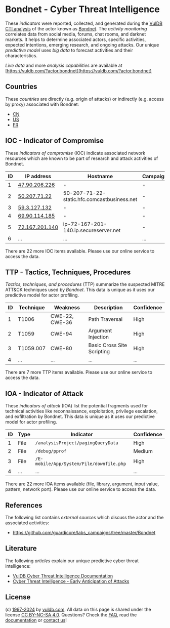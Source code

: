 # Bondnet - Cyber Threat Intelligence

These _indicators_ were reported, collected, and generated during the [VulDB CTI analysis](https://vuldb.com/?kb.cti) of the actor known as [Bondnet](https://vuldb.com/?actor.bondnet). The _activity monitoring_ correlates data from social media, forums, chat rooms, and darknet markets. It helps to determine associated actors, specific activities, expected intentions, emerging research, and ongoing attacks. Our unique _predictive model_ uses _big data_ to forecast activities and their characteristics.

_Live data_ and more _analysis capabilities_ are available at [https://vuldb.com/?actor.bondnet](https://vuldb.com/?actor.bondnet)

## Countries

These _countries_ are directly (e.g. origin of attacks) or indirectly (e.g. access by proxy) associated with Bondnet:

* [CN](https://vuldb.com/?country.cn)
* [US](https://vuldb.com/?country.us)
* [FR](https://vuldb.com/?country.fr)

## IOC - Indicator of Compromise

These _indicators of compromise_ (IOC) indicate associated network resources which are known to be part of research and attack activities of Bondnet.

ID | IP address | Hostname | Campaign | Confidence
-- | ---------- | -------- | -------- | ----------
1 | [47.90.206.226](https://vuldb.com/?ip.47.90.206.226) | - | - | High
2 | [50.207.71.22](https://vuldb.com/?ip.50.207.71.22) | 50-207-71-22-static.hfc.comcastbusiness.net | - | High
3 | [59.3.127.132](https://vuldb.com/?ip.59.3.127.132) | - | - | High
4 | [69.90.114.185](https://vuldb.com/?ip.69.90.114.185) | - | - | High
5 | [72.167.201.140](https://vuldb.com/?ip.72.167.201.140) | ip-72-167-201-140.ip.secureserver.net | - | High
6 | ... | ... | ... | ...

There are 22 more IOC items available. Please use our online service to access the data.

## TTP - Tactics, Techniques, Procedures

_Tactics, techniques, and procedures_ (TTP) summarize the suspected MITRE ATT&CK techniques used by _Bondnet_. This data is unique as it uses our predictive model for actor profiling.

ID | Technique | Weakness | Description | Confidence
-- | --------- | -------- | ----------- | ----------
1 | T1006 | CWE-22, CWE-36 | Path Traversal | High
2 | T1059 | CWE-94 | Argument Injection | High
3 | T1059.007 | CWE-80 | Basic Cross Site Scripting | High
4 | ... | ... | ... | ...

There are 7 more TTP items available. Please use our online service to access the data.

## IOA - Indicator of Attack

These _indicators of attack_ (IOA) list the potential fragments used for technical activities like reconnaissance, exploitation, privilege escalation, and exfiltration by Bondnet. This data is unique as it uses our predictive model for actor profiling.

ID | Type | Indicator | Confidence
-- | ---- | --------- | ----------
1 | File | `/analysisProject/pagingQueryData` | High
2 | File | `/debug/pprof` | Medium
3 | File | `/E-mobile/App/System/File/downfile.php` | High
4 | ... | ... | ...

There are 22 more IOA items available (file, library, argument, input value, pattern, network port). Please use our online service to access the data.

## References

The following list contains _external sources_ which discuss the actor and the associated activities:

* https://github.com/guardicore/labs_campaigns/tree/master/Bondnet

## Literature

The following _articles_ explain our unique predictive cyber threat intelligence:

* [VulDB Cyber Threat Intelligence Documentation](https://vuldb.com/?kb.cti)
* [Cyber Threat Intelligence - Early Anticipation of Attacks](https://www.scip.ch/en/?labs.20201022)

## License

(c) [1997-2024](https://vuldb.com/?kb.changelog) by [vuldb.com](https://vuldb.com/?kb.about). All data on this page is shared under the license [CC BY-NC-SA 4.0](https://creativecommons.org/licenses/by-nc-sa/4.0/). Questions? Check the [FAQ](https://vuldb.com/?kb.faq), read the [documentation](https://vuldb.com/?kb) or [contact us](https://vuldb.com/?contact)!
